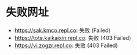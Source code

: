 # 失败网址
- https://sak.kmco.repl.co: 失败 (Failed)
- https://tote.kaikaixin.repl.co: 失败 (403
Failed)
- https://vi.zogzr.repl.co: 失败 (403
Failed)

